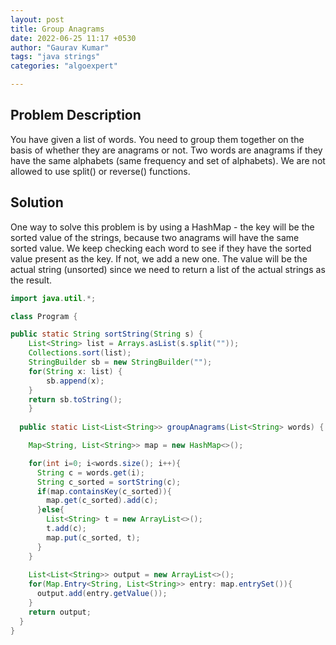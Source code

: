 ```yaml
---
layout: post
title: Group Anagrams
date: 2022-06-25 11:17 +0530
author: "Gaurav Kumar"
tags: "java strings"
categories: "algoexpert"

---
```


## Problem Description

You have given a list of words. You need to group them together on the basis of whether they are anagrams or not. Two words are anagrams if they have the same alphabets (same frequency and set of alphabets). We are not allowed to use split() or reverse() functions.

## Solution

One way to solve this problem is by using a HashMap - the key will be the sorted value of the strings, because two anagrams will have the same sorted value. We keep checking each word to see if they have the sorted value present as the key. If not, we add a new one. The value will be the actual string (unsorted) since we need to return a list of the actual strings as the result.

```java
import java.util.*;

class Program {

public static String sortString(String s) {
    List<String> list = Arrays.asList(s.split(""));
    Collections.sort(list);
    StringBuilder sb = new StringBuilder("");
    for(String x: list) {
        sb.append(x);
    }
    return sb.toString();
    }
  
  public static List<List<String>> groupAnagrams(List<String> words) {

    Map<String, List<String>> map = new HashMap<>();

    for(int i=0; i<words.size(); i++){
      String c = words.get(i);
      String c_sorted = sortString(c);
      if(map.containsKey(c_sorted)){
        map.get(c_sorted).add(c);
      }else{
        List<String> t = new ArrayList<>();
        t.add(c);
        map.put(c_sorted, t);
      }
    }
    
    List<List<String>> output = new ArrayList<>();
    for(Map.Entry<String, List<String>> entry: map.entrySet()){
      output.add(entry.getValue());
    }
    return output;
  }
}
```